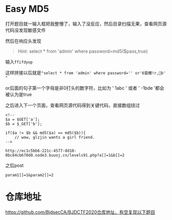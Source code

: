# Easy MD5

打开题目就一输入框把我整懵了，输入了没反应，然后目录扫描无果，查看网页源代码没发现敏感文件

然后在响应头发现

> Hint: select * from 'admin' where password=md5($pass,true)

输入`ffifdyop`

这样拼接以后就是`"select * from 'admin' where password='' or'6蒥欓!r,b' "`

or后面的句子第一个字母是非0打头的数字符，比如为 ‘ 1abc ’ 或者 ‘ -1bde ’都会被认为是true

之后进入下一个页面，查看网页源代码得到关键代码，直接数组绕过

```
<!--
$a = $GET['a'];
$b = $_GET['b'];

if($a != $b && md5($a) == md5($b)){
    // wow, glzjin wants a girl friend.
-->
```

```
http://ec1c5bb6-221c-4577-8d10-0bc84cb670d0.node3.buuoj.cn/levels91.php?a[]=1&b[]=2
```

之后post

```
param1[]=1&param2[]=2
```



# 仓库地址

https://github.com/BjdsecCA/BJDCTF2020仓库地址，有空复现以下题目